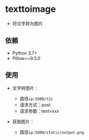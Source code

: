 # texttoimage

* 将文字转为图片

## 依赖

* Python 3.7+
* Pillow==9.5.0

## 使用

* 文字转图片：
  * 路径`ip:5000/t2i`
  * 请求方式：post
  * 请求参数：text=xxx

* 获取图片：
  * 路径`ip:5000/static/output.png`